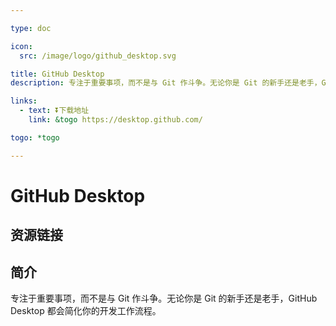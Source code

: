 ```yaml
---

type: doc

icon:
  src: /image/logo/github_desktop.svg

title: GitHub Desktop
description: 专注于重要事项，而不是与 Git 作斗争。无论你是 Git 的新手还是老手，GitHub Desktop 都会简化你的开发工作流程。

links:
  - text: ⏬下载地址
    link: &togo https://desktop.github.com/

togo: *togo

---
```


<ShowLogo />

# GitHub Desktop

<ShowBreadcrumb />

## 资源链接

<ShowLinks />

## 简介

专注于重要事项，而不是与 Git 作斗争。无论你是 Git 的新手还是老手，GitHub Desktop 都会简化你的开发工作流程。

